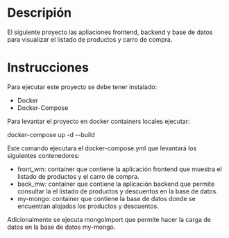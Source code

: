 # Descripión
El siguiente proyecto las apliaciones frontend, backend y base de datos para visualizar el listado de productos y carro de compra.

# Instrucciones
Para ejecutar este proyecto se debe tener instalado:
- Docker
- Docker-Compose

Para levantar el proyecto en docker containers locales ejecutar:

docker-compose up -d --build

Este comando ejecutara el docker-compose.yml que levantará los siguientes contenedores:
- front_wm: container que contiene la aplicación frontend que muestra el listado de productos y el carro de compra.
- back_mw: container que contiene la aplicación backend que permite consultar la el listado de productos y descuentos en la base de datos.
- my-mongo: container que contiene la base de datos donde se encuentran alojados los productos y descuentos.

Adicionalmente se ejecuta mongoImport que permite hacer la carga de datos en la base de datos my-mongo. 
